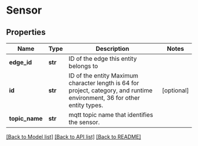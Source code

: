 # Sensor

## Properties
Name | Type | Description | Notes
------------ | ------------- | ------------- | -------------
**edge_id** | **str** | ID of the edge this entity belongs to | 
**id** | **str** | ID of the entity Maximum character length is 64 for project, category, and runtime environment, 36 for other entity types. | [optional] 
**topic_name** | **str** | mqtt topic name that identifies the sensor. | 

[[Back to Model list]](../README.md#documentation-for-models) [[Back to API list]](../README.md#documentation-for-api-endpoints) [[Back to README]](../README.md)

